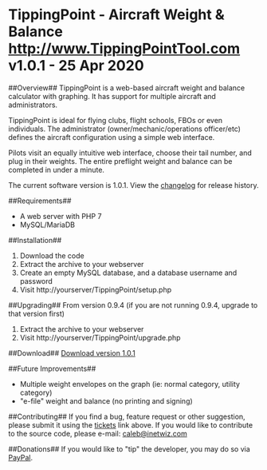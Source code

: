 TippingPoint - Aircraft Weight & Balance
http://www.TippingPointTool.com
v1.0.1 - 25 Apr 2020
========================================

##Overview##
TippingPoint is a web-based aircraft weight and balance calculator with graphing. It has support for multiple aircraft and administrators.

TippingPoint is ideal for flying clubs, flight schools, FBOs or even individuals.  The administrator (owner/mechanic/operations officer/etc) defines the aircraft configuration using a simple web interface.

Pilots visit an equally intuitive web interface, choose their tail number, and plug in their weights.  The entire preflight weight and balance can be completed in under a minute.

The current software version is 1.0.1.  View the [changelog](http://tippingpoint.sourceforge.net/changelog.txt) for release history.

##Requirements##
* A web server with PHP 7
* MySQL/MariaDB

##Installation##
1. Download the code
2. Extract the archive to your webserver
3. Create an empty MySQL database, and a database username and password
4. Visit http://yourserver/TippingPoint/setup.php

##Upgrading##
From version 0.9.4 (if you are not running 0.9.4, upgrade to that version first)
1. Extract the archive to your webserver
2. Visit http://yourserver/TippingPoint/upgrade.php

##Download##
[Download version 1.0.1](https://sourceforge.net/projects/tippingpoint/files/TippingPoint-1.0.1/)

##Future Improvements##
* Multiple weight envelopes on the graph (ie: normal category, utility category)
* "e-file" weight and balance (no printing and signing)

##Contributing##
If you find a bug, feature request or other suggestion, please submit it using the [tickets](https://sourceforge.net/p/tippingpoint/tickets/) link above.
If you would like to contribute to the source code, please e-mail: <caleb@inetwiz.com>

##Donations##
If you would like to "tip" the developer, you may do so via [PayPal](https://www.paypal.com/cgi-bin/webscr?cmd=_s-xclick&hosted_button_id=34CMYSQG2R49Y).
